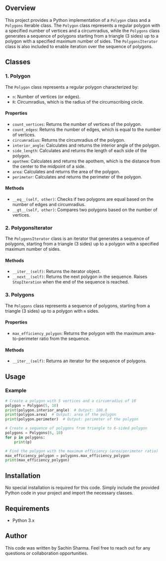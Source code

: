 ## Overview

This project provides a Python implementation of a `Polygon` class and a `Polygons` iterable class. The `Polygon` class represents a regular polygon with a specified number of vertices and a circumradius, while the `Polygons` class generates a sequence of polygons starting from a triangle (3 sides) up to a polygon with a specified maximum number of sides. The `PolygonsIterator` class is also included to enable iteration over the sequence of polygons.

## Classes

### 1. Polygon

The `Polygon` class represents a regular polygon characterized by:
- `n`: Number of vertices (or edges).
- `R`: Circumradius, which is the radius of the circumscribing circle.

#### Properties

- `count_vertices`: Returns the number of vertices of the polygon.
- `count_edges`: Returns the number of edges, which is equal to the number of vertices.
- `circumradius`: Returns the circumradius of the polygon.
- `interior_angle`: Calculates and returns the interior angle of the polygon.
- `side_length`: Calculates and returns the length of each side of the polygon.
- `apothem`: Calculates and returns the apothem, which is the distance from the center to the midpoint of a side.
- `area`: Calculates and returns the area of the polygon.
- `perimeter`: Calculates and returns the perimeter of the polygon.

#### Methods

- `__eq__(self, other)`: Checks if two polygons are equal based on the number of edges and circumradius.
- `__gt__(self, other)`: Compares two polygons based on the number of vertices.

### 2. PolygonsIterator

The `PolygonsIterator` class is an iterator that generates a sequence of polygons, starting from a triangle (3 sides) up to a polygon with a specified maximum number of sides.

#### Methods

- `__iter__(self)`: Returns the iterator object.
- `__next__(self)`: Returns the next polygon in the sequence. Raises `StopIteration` when the end of the sequence is reached.

### 3. Polygons

The `Polygons` class represents a sequence of polygons, starting from a triangle (3 sides) up to a polygon with `m` sides.

#### Properties

- `max_efficiency_polygon`: Returns the polygon with the maximum area-to-perimeter ratio from the sequence.

#### Methods

- `__iter__(self)`: Returns an iterator for the sequence of polygons.

## Usage

### Example

```python
# Create a polygon with 5 vertices and a circumradius of 10
polygon = Polygon(5, 10)
print(polygon.interior_angle)  # Output: 108.0
print(polygon.area)  # Output: area of the polygon
print(polygon.perimeter)  # Output: perimeter of the polygon

# Create a sequence of polygons from triangle to 6-sided polygon
polygons = Polygons(6, 10)
for p in polygons:
    print(p)

# Find the polygon with the maximum efficiency (area/perimeter ratio)
max_efficiency_polygon = polygons.max_efficiency_polygon
print(max_efficiency_polygon)
```

## Installation

No special installation is required for this code. Simply include the provided Python code in your project and import the necessary classes.

## Requirements

- Python 3.x

## Author

This code was written by Sachin Sharma. Feel free to reach out for any questions or collaboration opportunities.

